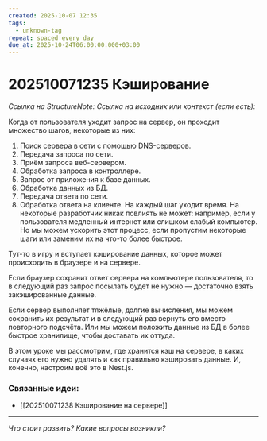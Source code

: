 ```yaml
---
created: 2025-10-07 12:35
tags:
  - unknown-tag
repeat: spaced every day
due_at: 2025-10-24T06:00:00.000+03:00
---
```

# 202510071235 Кэширование

*Ссылка на StructureNote:*
*Ссылка на исходник или контекст (если есть):* 

Когда от пользователя уходит запрос на сервер, он проходит множество шагов, некоторые из них:

1. Поиск сервера в сети с помощью DNS-серверов.
2. Передача запроса по сети.
3. Приём запроса веб-сервером.
4. Обработка запроса в контроллере.
5. Запрос от приложения к базе данных.
6. Обработка данных из БД.
7. Передача ответа по сети.
8. Обработка ответа на клиенте.
На каждый шаг уходит время. На некоторые разработчик никак повлиять не может: например, если у пользователя медленный интернет или слишком слабый компьютер. Но мы можем ускорить этот процесс, если пропустим некоторые шаги или заменим их на что-то более быстрое.

Тут-то в игру и вступает кэширование данных, которое может происходить в браузере и на сервере.

Если браузер сохранит ответ сервера на компьютере пользователя, то в следующий раз запрос посылать будет не нужно — достаточно взять закэшированные данные.

Если сервер выполняет тяжёлые, долгие вычисления, мы можем сохранить их результат и в следующий раз вернуть его вместо повторного подсчёта. Или мы можем положить данные из БД в более быстрое хранилище, чтобы доставать их оттуда.

В этом уроке мы рассмотрим, где хранится кэш на сервере, в каких случаях его нужно удалять и как правильно кэшировать данные. И, конечно, настроим всё это в Nest.js.

### Связанные идеи:

* [[202510071238 Кэширование на сервере]]
---

*Что стоит развить? Какие вопросы возникли?*
